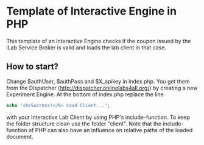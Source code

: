Template of Interactive Engine in PHP
=====================================

This template of an Interactive Engine checks if the coupon issued by the iLab Service Broker is valid and loads the lab client in that case.

## How to start?
Change $authUser, $authPass and $X_apikey in index.php. You get them from the Dispatcher (http://dispatcher.onlinelabs4all.org/) by creating a new Experiment Engine. At the bottom of index.php replace the line
```php
echo '<b>Success!</b> Load Client...';
```
with your Interactive Lab Client by using PHP's include-function. To keep the folder structure clean use the folder "client". Note that the include-function of PHP can also have an influence on relative paths of the loaded document.
